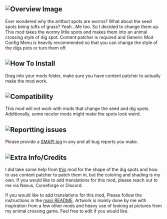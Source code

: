## ![Overview Image](https://i.imgur.com/0PPnuQJ.png)
Ever wondered why the artifact spots are worms? What about the seed spots being tufts of grass? Yeah...Me too. So I decided to change them up. This mod takes the wormy little spots and makes them into an animal crossing style of dig spot. Content patcher is required and Generic Mod Config Menu is heavily recommended so that you can change the style of the digs pots or turn them off.
## ![How To Install](https://i.imgur.com/RK7MTYt.png)
Drag into your mods folder, make sure you have content patcher to actually make the mod work.
## ![Compatibility](https://i.imgur.com/b6c2IjM.png)
This mod will not work with mods that change the seed and dig spots. Additionally, some recolor mods might make the spots look weird.
## ![Reportting issues](https://i.imgur.com/prY2LJu.png)
Please provide a [SMAPI log](https://smapi.io/log) in any and all bug reports you make.
## ![Extra Info/Credits](https://i.imgur.com/3IoxJ6a.png)﻿﻿
I did take some help from [this](https://www.nexusmods.com/stardewvalley/mods/2129) mod for the shape of the dig spots and how to use content patcher to patch them in, but the coloring and shading is my own.
If you would like to add translations for this mod, please reach out to me via Nexus, Curseforge or Discord.

If you would like to add translations for this mod, Please follow the instructions in the [main README](https://github.com/N3rdGirl/Stardew-Mods/blob/main/README.md).
Artwork is mainly done by me with inspiration from a few other mods and heavy use of looking at pictures from my animal crossing game. Feel free to edit if you would like.
